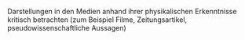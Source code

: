 Darstellungen in den Medien anhand ihrer physikalischen Erkenntnisse kritisch betrachten
(zum Beispiel Filme, Zeitungsartikel, pseudowissenschaftliche Aussagen)
